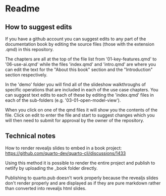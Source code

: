 # Readme

## How to suggest edits

If you have a github account you can suggest edits to any part of the documentation book by editing the source files (those with the extension .qmd) in this repository.

The chapters are all at the top of the file list from '01-key-features.qmd' to '06-use-ai.qmd' while the files 'index.qmd' and 'intro.qmd' are where you can edit the text for the "About this book" section and the "Introduction" section respectively.

In the 'demo' folder you will find all of the slideshow walkthroughs of specific operations that are included in each of the use case chapters. You can suggest text edits to each of these by editing the 'index.qmd' files in each of the sub-folders (e.g. '03-01-open-model-view').

When you click on one of the qmd files it will show you the contents of the file. Click on edit to enter the file and start to suggest changes which you will then need to submit for approval by the owner of the repository.

## Technical notes

How to render revealjs slides to embed in a book project:
https://github.com/quarto-dev/quarto-cli/discussions/1433

Using this method it is possible to render the entire project and publish to netlify by uploading the _book folder directly.

Publishing to quarto.pub doesn't work properly because the revealjs slides don't render properly and are displayed as if they are pure markdown rather than converted into revealjs html slides.